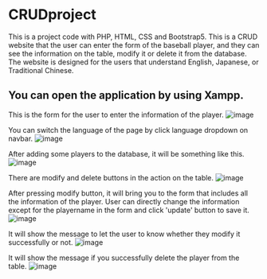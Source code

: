 # CRUDproject

This is a project code with PHP, HTML, CSS and Bootstrap5.
This is a CRUD website that the user can enter the form of the baseball player, and they can see the information on the table, modify it or delete it from the database. 
The website is designed for the users that understand English, Japanese, or Traditional Chinese.

## You can open the application by using Xampp.

This is the form for the user to enter the information of the player.
![image](https://github.com/Kl0y2u2n8a/CRUDproject/assets/61998592/d6326bb7-5c9b-4372-81d0-725439455de1)

You can switch the language of the page by click language dropdown on navbar.
![image](https://github.com/Kl0y2u2n8a/CRUDproject/assets/61998592/9ace085f-b6c8-4d8c-a4ba-f1caec793de4)

After adding some players to the database, it will be something like this.
![image](https://github.com/Kl0y2u2n8a/CRUDproject/assets/61998592/d9b27f86-baf7-4c12-b261-8eaa0c8b267e)

There are modify and delete buttons in the action on the table.
![image](https://github.com/Kl0y2u2n8a/CRUDproject/assets/61998592/b1738768-e108-419a-87e2-577dc1ceb994)

After pressing modify button, it will bring you to the form that includes all the information of the player.
User can directly change the information except for the playername in the form and click 'update' button to save it.
![image](https://github.com/Kl0y2u2n8a/CRUDproject/assets/61998592/b24616f6-1ce4-4916-9d4b-fcf32879328a)

It will show the message to let the user to know whether they modify it successfully or not.
![image](https://github.com/Kl0y2u2n8a/CRUDproject/assets/61998592/44e1ccb1-39d5-472e-ba42-5849d621fac9)

It will show the message if you successfully delete the player from the table.
![image](https://github.com/Kl0y2u2n8a/CRUDproject/assets/61998592/fafc59cd-451d-41d0-88a2-291fd75feea9)
